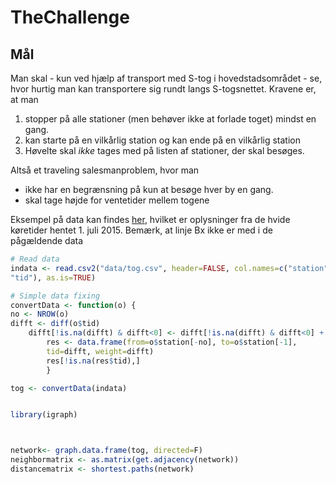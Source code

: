 # TheChallenge

## Mål
Man skal - kun ved hjælp af transport med S-tog i hovedstadsområdet - se, hvor hurtig man
kan transportere sig rundt langs S-togsnettet. Kravene er, at man 

1. stopper på alle stationer (men behøver ikke at forlade toget) mindst
en gang.
2. kan starte på en vilkårlig station og kan ende på en vilkårlig station
3. Høvelte skal _ikke_ tages med på listen af stationer, der skal besøges.

Altså et traveling salesmanproblem, hvor man
 * ikke har en begrænsning på kun at besøge hver by en gang.
 * skal tage højde for ventetider mellem togene


Eksempel på data kan findes [her](data/tog.csv), hvilket er
oplysninger fra de hvide køretider hentet 1. juli 2015. Bemærk, at
linje Bx ikke er med i de pågældende data


```R
# Read data
indata <- read.csv2("data/tog.csv", header=FALSE, col.names=c("station",
"tid"), as.is=TRUE)

# Simple data fixing
convertData <- function(o) {
no <- NROW(o)
difft <- diff(o$tid)
    difft[!is.na(difft) & difft<0] <- difft[!is.na(difft) & difft<0] + 60
	    res <- data.frame(from=o$station[-no], to=o$station[-1],
		tid=difft, weight=difft)
		res[!is.na(res$tid),]
		}

tog <- convertData(indata)


library(igraph)



network<- graph.data.frame(tog, directed=F)
neighbormatrix <- as.matrix(get.adjacency(network))
distancematrix <- shortest.paths(network)

```
